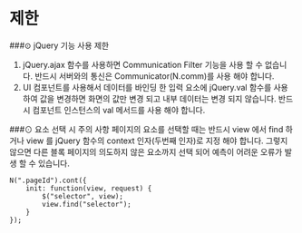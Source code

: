 제한
===
###⊙ jQuery 기능 사용 제한
1. jQuery.ajax 함수를 사용하면 Communication Filter 기능을  사용 할 수 없습니다. 반드시 서버와의 통신은  Communicator(N.comm)를 사용 해야 합니다.
2. UI 컴포넌트를 사용해서 데이터를 바인딩 한 입력 요소에 jQuery.val 함수를 사용하여 값을 변경하면 화면의 값만 변경 되고 내부 데이터는 변경 되지 않습니다. 반드시 컴포넌트 인스턴스의 val 메서드를 사용 해야 합니다.

###⊙ 요소 선택 시 주의 사항
페이지의 요소를 선택할 때는 반드시 view 에서 find 하거나 view 를 jQuery 함수의 context 인자(두번째 인자)로 지정 해야 합니다. 그렇지 않으면 다른 블록 페이지의 의도하지 않은 요소까지 선택 되어 예측이 어려운 오류가 발생 할 수 있습니다.
```
N(".pageId").cont({
    init: function(view, request) {
        $("selector", view);
        view.find("selector");
    }
});
```